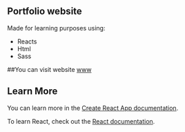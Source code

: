 ## Portfolio website

Made for learning purposes using:

- Reacts
- Html
- Sass

##You can visit website [www](https://aktoriukas.com)

## Learn More

You can learn more in the [Create React App documentation](https://facebook.github.io/create-react-app/docs/getting-started).

To learn React, check out the [React documentation](https://reactjs.org/).

